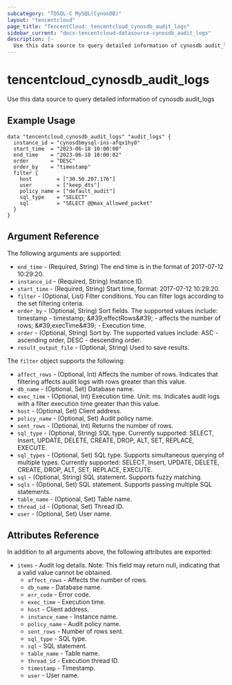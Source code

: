 ```yaml
---
subcategory: "TDSQL-C MySQL(CynosDB)"
layout: "tencentcloud"
page_title: "TencentCloud: tencentcloud_cynosdb_audit_logs"
sidebar_current: "docs-tencentcloud-datasource-cynosdb_audit_logs"
description: |-
  Use this data source to query detailed information of cynosdb audit_logs
---
```


# tencentcloud_cynosdb_audit_logs

Use this data source to query detailed information of cynosdb audit_logs

## Example Usage

```hcl
data "tencentcloud_cynosdb_audit_logs" "audit_logs" {
  instance_id = "cynosdbmysql-ins-afqx1hy0"
  start_time  = "2023-06-18 10:00:00"
  end_time    = "2023-06-18 10:00:02"
  order       = "DESC"
  order_by    = "timestamp"
  filter {
    host        = ["30.50.207.176"]
    user        = ["keep_dts"]
    policy_name = ["default_audit"]
    sql_type    = "SELECT"
    sql         = "SELECT @@max_allowed_packet"
  }
}
```

## Argument Reference

The following arguments are supported:

* `end_time` - (Required, String) The end time is in the format of 2017-07-12 10:29:20.
* `instance_id` - (Required, String) Instance ID.
* `start_time` - (Required, String) Start time, format: 2017-07-12 10:29:20.
* `filter` - (Optional, List) Filter conditions. You can filter logs according to the set filtering criteria.
* `order_by` - (Optional, String) Sort fields. The supported values include: timestamp - timestamp; &amp;#39;effectRows&amp;#39; - affects the number of rows; &amp;#39;execTime&amp;#39; - Execution time.
* `order` - (Optional, String) Sort by. The supported values include: ASC - ascending order, DESC - descending order.
* `result_output_file` - (Optional, String) Used to save results.

The `filter` object supports the following:

* `affect_rows` - (Optional, Int) Affects the number of rows. Indicates that filtering affects audit logs with rows greater than this value.
* `db_name` - (Optional, Set) Database name.
* `exec_time` - (Optional, Int) Execution time. Unit: ms. Indicates audit logs with a filter execution time greater than this value.
* `host` - (Optional, Set) Client address.
* `policy_name` - (Optional, Set) Audit policy name.
* `sent_rows` - (Optional, Int) Returns the number of rows.
* `sql_type` - (Optional, String) SQL type. Currently supported: SELECT, Insert, UPDATE, DELETE, CREATE, DROP, ALT, SET, REPLACE, EXECUTE.
* `sql_types` - (Optional, Set) SQL type. Supports simultaneous querying of multiple types. Currently supported: SELECT, Insert, UPDATE, DELETE, CREATE, DROP, ALT, SET, REPLACE, EXECUTE.
* `sql` - (Optional, String) SQL statement. Supports fuzzy matching.
* `sqls` - (Optional, Set) SQL statement. Supports passing multiple SQL statements.
* `table_name` - (Optional, Set) Table name.
* `thread_id` - (Optional, Set) Thread ID.
* `user` - (Optional, Set) User name.

## Attributes Reference

In addition to all arguments above, the following attributes are exported:

* `items` - Audit log details. Note: This field may return null, indicating that a valid value cannot be obtained.
  * `affect_rows` - Affects the number of rows.
  * `db_name` - Database name.
  * `err_code` - Error code.
  * `exec_time` - Execution time.
  * `host` - Client address.
  * `instance_name` - Instance name.
  * `policy_name` - Audit policy name.
  * `sent_rows` - Number of rows sent.
  * `sql_type` - SQL type.
  * `sql` - SQL statement.
  * `table_name` - Table name.
  * `thread_id` - Execution thread ID.
  * `timestamp` - Timestamp.
  * `user` - User name.



